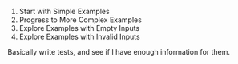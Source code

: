 1. Start with Simple Examples
2. Progress to More Complex Examples
3. Explore Examples with Empty Inputs
4. Explore Examples with Invalid Inputs

Basically write tests, and see if I have enough information for them.
